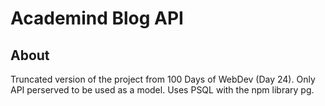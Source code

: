# Academind Blog API

## About

Truncated version of the project from 100 Days of WebDev (Day 24). Only API perserved to be used as a model.  Uses PSQL with the npm library pg. 
